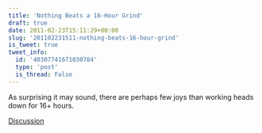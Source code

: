 ```yaml
---
title: 'Nothing Beats a 16-Hour Grind'
draft: true
date: 2011-02-23T15:11:29+00:00
slug: '201102231511-nothing-beats-16-hour-grind'
is_tweet: true
tweet_info:
  id: '40307741671030784'
  type: 'post'
  is_thread: False
---
```




As surprising it may sound, there are perhaps few joys than working heads down for 16+ hours.

[Discussion](https://x.com/sytelus/status/40307741671030784)
